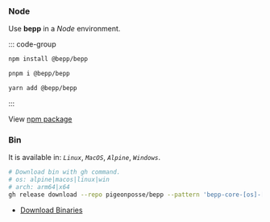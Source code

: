 ### Node

Use **bepp** in a *Node* environment.

::: code-group

```bash [npm]
npm install @bepp/bepp 
```

```bash [pnpm]
pnpm i @bepp/bepp
```

```bash [yarn]
yarn add @bepp/bepp 
```

:::

View [npm package](https://www.npmjs.com/package/@bepp/bepp)

### Bin

It is available in:  *`Linux`*, *`MacOS`*, *`Alpine`*, *`Windows`*.

```bash [bin]
# Download bin with gh command.
# os: alpine|macos|linux|win
# arch: arm64|x64
gh release download --repo pigeonposse/bepp --pattern 'bepp-core-[os]-[arch].zip'
```

- [Download Binaries](https://github.com/pigeonposse/bepp/releases/latest)

